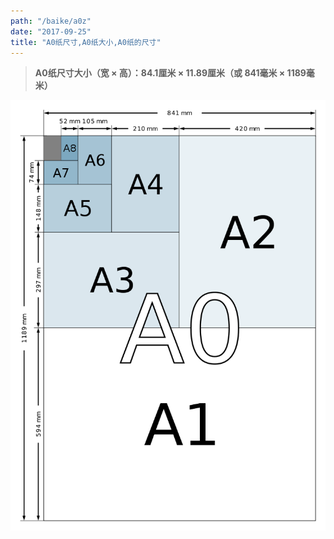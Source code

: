 ```yaml
---
path: "/baike/a0z"
date: "2017-09-25"
title: "A0纸尺寸,A0纸大小,A0纸的尺寸"
---
```


> **A0纸尺寸大小（宽 × 高）：84.1厘米 × 11.89厘米（或 841毫米 × 1189毫米）**   
   
![纸的尺寸](/img/a_size_illustration2.png)

